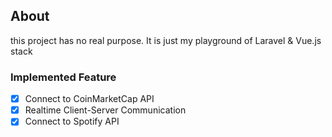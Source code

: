 ## About

this project has no real purpose. It is just my playground of Laravel & Vue.js stack

### Implemented Feature

- [x] Connect to CoinMarketCap API
- [x] Realtime Client-Server Communication
- [x] Connect to Spotify API
